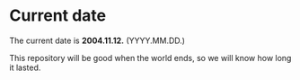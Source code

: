 # Current date

The current date is **2004.11.12.** (YYYY.MM.DD.)

This repository will be good when the world ends, so we will know how long it lasted.